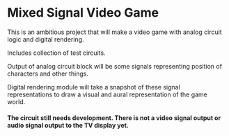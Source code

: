 # Mixed Signal Video Game

This is an ambitious project that will make a video game with analog circuit logic 
and digital rendering.

Includes collection of test circuits.

Output of analog circuit block will be some signals representing position of characters and other things.

Digital rendering module will take a snapshot of these signal representations to draw a visual and aural 
representation of the game world.

#### The circuit still needs development. There is not a video signal output or audio signal output to the TV display yet.


